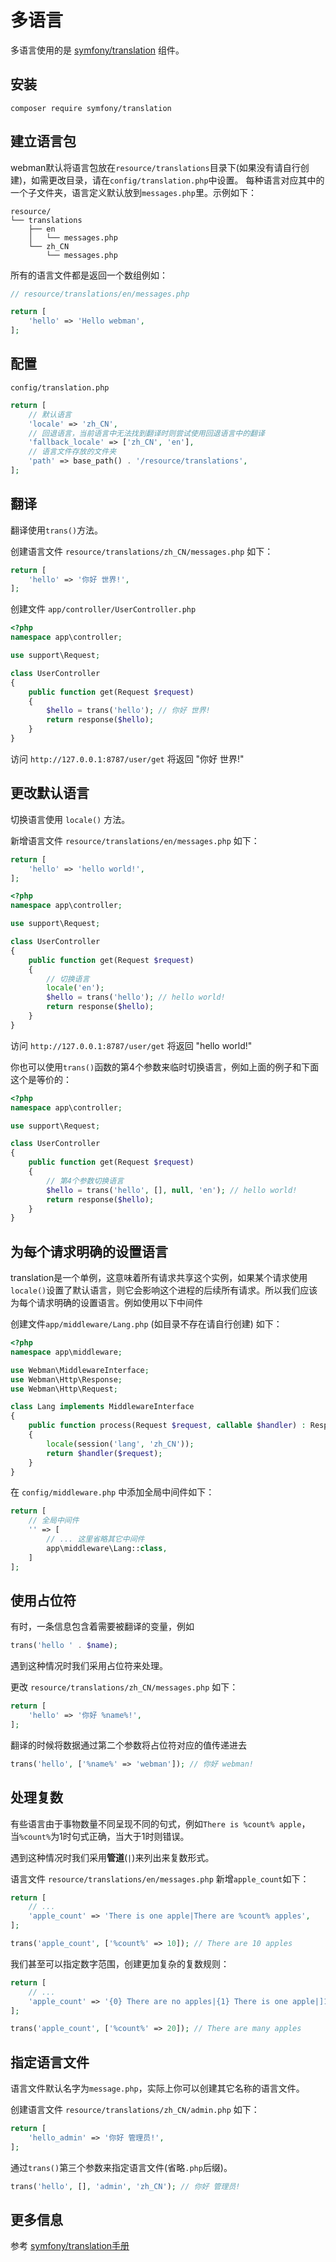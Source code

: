 # 多语言

多语言使用的是 [symfony/translation](https://github.com/symfony/translation) 组件。

## 安装
```
composer require symfony/translation
```

## 建立语言包
webman默认将语言包放在`resource/translations`目录下(如果没有请自行创建)，如需更改目录，请在`config/translation.php`中设置。
每种语言对应其中的一个子文件夹，语言定义默认放到`messages.php`里。示例如下：
```
resource/
└── translations
    ├── en
    │   └── messages.php
    └── zh_CN
        └── messages.php
```

所有的语言文件都是返回一个数组例如：
```php
// resource/translations/en/messages.php

return [
    'hello' => 'Hello webman',
];
```

## 配置

`config/translation.php`

```php
return [
    // 默认语言
    'locale' => 'zh_CN',
    // 回退语言，当前语言中无法找到翻译时则尝试使用回退语言中的翻译
    'fallback_locale' => ['zh_CN', 'en'],
    // 语言文件存放的文件夹
    'path' => base_path() . '/resource/translations',
];
```

## 翻译

翻译使用`trans()`方法。

创建语言文件 `resource/translations/zh_CN/messages.php` 如下：
```php
return [
    'hello' => '你好 世界!',
];
```

创建文件 `app/controller/UserController.php`
```php
<?php
namespace app\controller;

use support\Request;

class UserController
{
    public function get(Request $request)
    {
        $hello = trans('hello'); // 你好 世界!
        return response($hello);
    }
}
```

访问 `http://127.0.0.1:8787/user/get` 将返回 "你好 世界!"

## 更改默认语言

切换语言使用 `locale()` 方法。

新增语言文件 `resource/translations/en/messages.php` 如下：
```php
return [
    'hello' => 'hello world!',
];
```

```php
<?php
namespace app\controller;

use support\Request;

class UserController
{
    public function get(Request $request)
    {
        // 切换语言
        locale('en');
        $hello = trans('hello'); // hello world!
        return response($hello);
    }
}
```
访问 `http://127.0.0.1:8787/user/get` 将返回 "hello world!"

你也可以使用`trans()`函数的第4个参数来临时切换语言，例如上面的例子和下面这个是等价的：
```php
<?php
namespace app\controller;

use support\Request;

class UserController
{
    public function get(Request $request)
    {
        // 第4个参数切换语言
        $hello = trans('hello', [], null, 'en'); // hello world!
        return response($hello);
    }
}
```

## 为每个请求明确的设置语言
translation是一个单例，这意味着所有请求共享这个实例，如果某个请求使用`locale()`设置了默认语言，则它会影响这个进程的后续所有请求。所以我们应该为每个请求明确的设置语言。例如使用以下中间件

创建文件`app/middleware/Lang.php` (如目录不存在请自行创建) 如下：
```php
<?php
namespace app\middleware;

use Webman\MiddlewareInterface;
use Webman\Http\Response;
use Webman\Http\Request;

class Lang implements MiddlewareInterface
{
    public function process(Request $request, callable $handler) : Response
    {
        locale(session('lang', 'zh_CN'));
        return $handler($request);
    }
}
```

在 `config/middleware.php` 中添加全局中间件如下：
```php
return [
    // 全局中间件
    '' => [
        // ... 这里省略其它中间件
        app\middleware\Lang::class,
    ]
];
```


## 使用占位符
有时，一条信息包含着需要被翻译的变量，例如
```php
trans('hello ' . $name);
```
遇到这种情况时我们采用占位符来处理。

更改 `resource/translations/zh_CN/messages.php` 如下：
```php
return [
    'hello' => '你好 %name%!',
];
```
翻译的时候将数据通过第二个参数将占位符对应的值传递进去
```php
trans('hello', ['%name%' => 'webman']); // 你好 webman!
```

## 处理复数
有些语言由于事物数量不同呈现不同的句式，例如`There is %count% apple`，当`%count%`为1时句式正确，当大于1时则错误。

遇到这种情况时我们采用**管道**(`|`)来列出来复数形式。

语言文件 `resource/translations/en/messages.php` 新增`apple_count`如下：
```php
return [
    // ...
    'apple_count' => 'There is one apple|There are %count% apples',
];
```

```php
trans('apple_count', ['%count%' => 10]); // There are 10 apples
```

我们甚至可以指定数字范围，创建更加复杂的复数规则：
```php
return [
    // ...
    'apple_count' => '{0} There are no apples|{1} There is one apple|]1,19] There are %count% apples|[20,Inf[ There are many apples'
];
```

```php
trans('apple_count', ['%count%' => 20]); // There are many apples
```

## 指定语言文件

语言文件默认名字为`message.php`，实际上你可以创建其它名称的语言文件。

创建语言文件 `resource/translations/zh_CN/admin.php` 如下：
```php
return [
    'hello_admin' => '你好 管理员!',
];
```

通过`trans()`第三个参数来指定语言文件(省略`.php`后缀)。
```php
trans('hello', [], 'admin', 'zh_CN'); // 你好 管理员!
```

## 更多信息
参考 [symfony/translation手册](https://symfony.com/doc/current/translation.html)